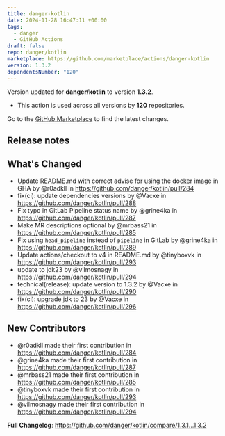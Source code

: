 ```yaml
---
title: danger-kotlin
date: 2024-11-28 16:47:11 +00:00
tags:
  - danger
  - GitHub Actions
draft: false
repo: danger/kotlin
marketplace: https://github.com/marketplace/actions/danger-kotlin
version: 1.3.2
dependentsNumber: "120"
---
```



Version updated for **danger/kotlin** to version **1.3.2**.
- This action is used across all versions by **120** repositories.

Go to the [GitHub Marketplace](https://github.com/marketplace/actions/danger-kotlin) to find the latest changes.

## Release notes

## What's Changed
* Update README.md with correct advise for using the docker image in GHA by @r0adkll in https://github.com/danger/kotlin/pull/284
* fix(ci): update dependencies versions by @Vacxe in https://github.com/danger/kotlin/pull/288
* Fix typo in GitLab Pipeline status name by @grine4ka in https://github.com/danger/kotlin/pull/287
* Make MR descriptions optional by @mrbass21 in https://github.com/danger/kotlin/pull/285
* Fix using `head_pipeline` instead of `pipeline` in GitLab by @grine4ka in https://github.com/danger/kotlin/pull/289
* Update actions/checkout to v4 in README.md by @tinyboxvk in https://github.com/danger/kotlin/pull/293
* update to jdk23 by @vilmosnagy in https://github.com/danger/kotlin/pull/294
* technical(release): update version to 1.3.2 by @Vacxe in https://github.com/danger/kotlin/pull/290
* fix(ci): upgrade jdk to 23 by @Vacxe in https://github.com/danger/kotlin/pull/296

## New Contributors
* @r0adkll made their first contribution in https://github.com/danger/kotlin/pull/284
* @grine4ka made their first contribution in https://github.com/danger/kotlin/pull/287
* @mrbass21 made their first contribution in https://github.com/danger/kotlin/pull/285
* @tinyboxvk made their first contribution in https://github.com/danger/kotlin/pull/293
* @vilmosnagy made their first contribution in https://github.com/danger/kotlin/pull/294

**Full Changelog**: https://github.com/danger/kotlin/compare/1.3.1...1.3.2
